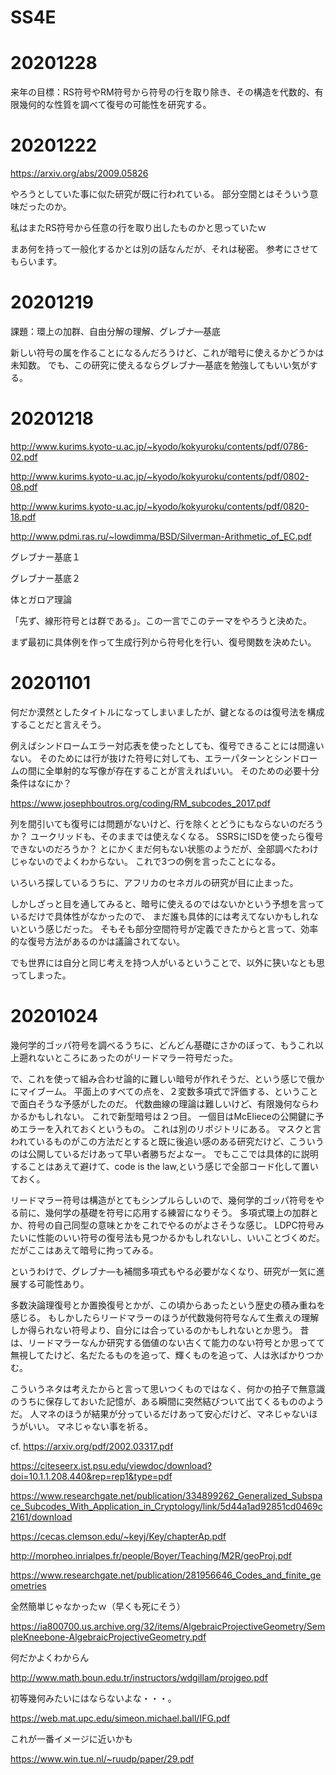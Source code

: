 # SS4E

# 20201228

来年の目標：RS符号やRM符号から符号の行を取り除き、その構造を代数的、有限幾何的な性質を調べて復号の可能性を研究する。


# 20201222

https://arxiv.org/abs/2009.05826

やろうとしていた事に似た研究が既に行われている。
部分空間とはそういう意味だったのか。

私はまたRS符号から任意の行を取り出したものかと思っていたｗ

まあ何を持って一般化するかとは別の話なんだが、それは秘密。
参考にさせてもらいます。


# 20201219

課題：環上の加群、自由分解の理解、グレブナ―基底

新しい符号の属を作ることになるんだろうけど、これが暗号に使えるかどうかは未知数。
でも、この研究に使えるならグレブナ―基底を勉強してもいい気がする。

# 20201218

http://www.kurims.kyoto-u.ac.jp/~kyodo/kokyuroku/contents/pdf/0786-02.pdf

http://www.kurims.kyoto-u.ac.jp/~kyodo/kokyuroku/contents/pdf/0802-08.pdf

http://www.kurims.kyoto-u.ac.jp/~kyodo/kokyuroku/contents/pdf/0820-18.pdf

http://www.pdmi.ras.ru/~lowdimma/BSD/Silverman-Arithmetic_of_EC.pdf

グレブナー基底１

グレブナー基底２

体とガロア理論

「先ず、線形符号とは群である」。この一言でこのテーマをやろうと決めた。

まず最初に具体例を作って生成行列から符号化を行い、復号関数を決めたい。

# 20201101

何だか漠然としたタイトルになってしまいましたが、鍵となるのは復号法を構成することだと言えそう。

例えばシンドロームエラー対応表を使ったとしても、復号できることには間違いない。
そのためには行が抜けた符号に対しても、エラーパターンとシンドロームの間に全単射的な写像が存在することが言えればいい。
そのための必要十分条件はなにか？

https://www.josephboutros.org/coding/RM_subcodes_2017.pdf


列を間引いても復号には問題がないけど、行を除くとどうにもならないのだろうか？
ユークリッドも、そのままでは使えなくなる。
SSRSにISDを使ったら復号できないのだろうか？
とにかくまだ何もない状態のようだが、全部調べたわけじゃないのでよくわからない。
これで3つの例を言ったことになる。

いろいろ探しているうちに、アフリカのセネガルの研究が目に止まった。

しかしざっと目を通してみると、暗号に使えるのではないかという予想を言っているだけで具体性がなかったので、
まだ誰も具体的には考えてないかもしれないという感じだった。
そもそも部分空間符号が定義できたからと言って、効率的な復号方法があるのかは議論されてない。

でも世界には自分と同じ考えを持つ人がいるということで、以外に狭いなとも思ってしまった。

# 20201024

幾何学的ゴッパ符号を調べるうちに、どんどん基礎にさかのぼって、もうこれ以上遡れないところにあったのがリードマラー符号だった。

で、これを使って組み合わせ論的に難しい暗号が作れそうだ、という感じで俄かにマイブーム。
平面上のすべての点を、２変数多項式で評価する、ということで面白そうな予感がしたのだ。
代数曲線の理論は難しいけど、有限幾何ならわかるかもしれない。
これで新型暗号は２つ目。
一個目はMcElieceの公開鍵に予めエラーを入れておくというもの。
これは別のリポジトリにある。
マスクと言われているものがこの方法だとすると既に後追い感のある研究だけど、こういうのは公開しているだけあって早い者勝ちだよなー。
でもここでは具体的に説明することはあえて避けて、code is the law,という感じで全部コード化して置いておく。

リードマラー符号は構造がとてもシンプルらしいので、幾何学的ゴッパ符号をやる前に、幾何学の基礎を符号に応用する練習になりそう。
多項式環上の加群とか、符号の自己同型の意味とかをこれでやるのがよさそうな感じ。
LDPC符号みたいに性能のいい符号の復号法も見つかるかもしれないし、いいことづくめだ。
だがここはあえて暗号に拘ってみる。

というわけで、グレブナ―も補間多項式もやる必要がなくなり、研究が一気に進展する可能性あり。

多数決論理復号とか置換復号とかが、この頃からあったという歴史の積み重ねを感じる。
もしかしたらリードマラーのほうが代数幾何符号なんて生煮えの理解しか得られない符号より、自分には合っているのかもしれないとか思う。
昔は、リードマラーなんか研究する価値のない古くて能力のない符号とか思ってて無視してたけど、名だたるものを追って、輝くものを追って、人は氷ばかりつかむ。

こういうネタは考えたからと言って思いつくものではなく、何かの拍子で無意識のうちに保存しておいた記憶が、ある瞬間に突然結びついて出てくるもののようだ。
人マネのほうが結果が分っているだけあって安心だけど、マネじゃないほうがいい。
マネじゃない事を祈る。

cf.
https://arxiv.org/pdf/2002.03317.pdf

https://citeseerx.ist.psu.edu/viewdoc/download?doi=10.1.1.208.440&rep=rep1&type=pdf

https://www.researchgate.net/publication/334899262_Generalized_Subspace_Subcodes_With_Application_in_Cryptology/link/5d44a1ad92851cd0469c2161/download

https://cecas.clemson.edu/~keyj/Key/chapterAp.pdf

http://morpheo.inrialpes.fr/people/Boyer/Teaching/M2R/geoProj.pdf

https://www.researchgate.net/publication/281956646_Codes_and_finite_geometries

全然簡単じゃなかったｗ（早くも死にそう）

https://ia800700.us.archive.org/32/items/AlgebraicProjectiveGeometry/SempleKneebone-AlgebraicProjectiveGeometry.pdf

何だかよくわからん

http://www.math.boun.edu.tr/instructors/wdgillam/projgeo.pdf

初等幾何みたいにはならないよな・・・。

https://web.mat.upc.edu/simeon.michael.ball/IFG.pdf

これが一番イメージに近いかも

https://www.win.tue.nl/~ruudp/paper/29.pdf

